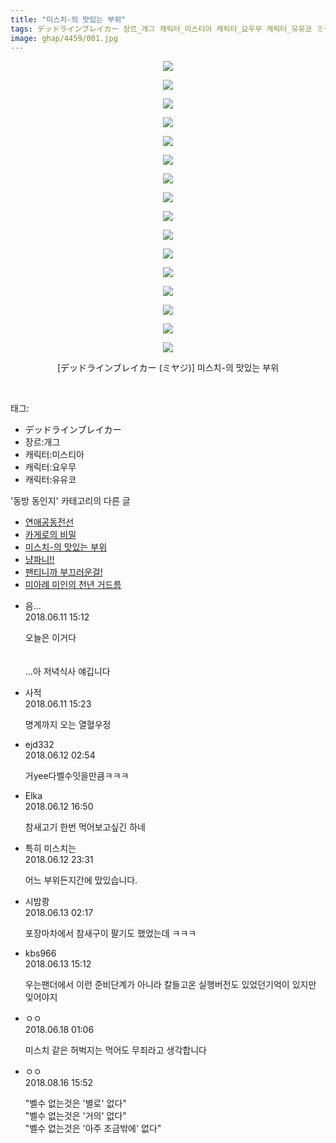```yaml
---
title: "미스치-의 맛있는 부위"
tags: デッドラインブレイカー 장르_개그 캐릭터_미스티아 캐릭터_요우무 캐릭터_유유코 ミヤジ 동방_동인지
image: ghap/4459/001.jpg
---
```

<div class="article">
<p style="text-align: center; clear: none; float: none;"><img src="{{ site.nasurl }}/ghap/4459/001.jpg"/></p>
<p style="text-align: center; clear: none; float: none;"><img src="{{ site.nasurl }}/ghap/4459/002.jpg"/></p>
<p style="text-align: center; clear: none; float: none;"><img src="{{ site.nasurl }}/ghap/4459/003.jpg"/></p>
<p style="text-align: center; clear: none; float: none;"><img src="{{ site.nasurl }}/ghap/4459/004.jpg"/></p>
<p style="text-align: center; clear: none; float: none;"><img src="{{ site.nasurl }}/ghap/4459/005.jpg"/></p>
<p style="text-align: center; clear: none; float: none;"><img src="{{ site.nasurl }}/ghap/4459/006.jpg"/></p>
<p style="text-align: center; clear: none; float: none;"><img src="{{ site.nasurl }}/ghap/4459/007.jpg"/></p>
<p style="text-align: center; clear: none; float: none;"><img src="{{ site.nasurl }}/ghap/4459/008.jpg"/></p>
<p style="text-align: center; clear: none; float: none;"><img src="{{ site.nasurl }}/ghap/4459/009.jpg"/></p>
<p style="text-align: center; clear: none; float: none;"><img src="{{ site.nasurl }}/ghap/4459/010.jpg"/></p>
<p style="text-align: center; clear: none; float: none;"><img src="{{ site.nasurl }}/ghap/4459/011.jpg"/></p>
<p style="text-align: center; clear: none; float: none;"><img src="{{ site.nasurl }}/ghap/4459/012.jpg"/></p>
<p style="text-align: center; clear: none; float: none;"><img src="{{ site.nasurl }}/ghap/4459/013.jpg"/></p>
<p style="text-align: center; clear: none; float: none;"><img src="{{ site.nasurl }}/ghap/4459/014.jpg"/></p>
<p style="text-align: center; clear: none; float: none;"><img src="{{ site.nasurl }}/ghap/4459/015.jpg"/></p>
<p style="text-align: center; clear: none; float: none;"><img src="{{ site.nasurl }}/ghap/4459/016.jpg"/></p>
<p style="text-align: center; clear: none; float: none;">[デッドラインブレイカー (ミヤジ)] 미스치-의 맛있는 부위</p>
<p><br/></p>
</div><div class="tagTrail">
<p>태그: </p>
<ul>
<li>デッドラインブレイカー</li>
<li>장르:개그</li>
<li>캐릭터:미스티아</li>
<li>캐릭터:요우무</li>
<li>캐릭터:유유코</li>
</ul>
</div><div class="another">
<p>'동방 동인지' 카테고리의 다른 글</p>
<ul>
<li><a href="/2018-06-11-ghap_4462">연애공동전선</a></li>
<li><a href="/2018-06-11-ghap_4460">카게로의 비밀</a></li>
<li><a href="/2018-06-11-ghap_4459">미스치-의 맛있는 부위</a></li>
<li><a href="/2018-06-11-ghap_4458">냥파니!!</a></li>
<li><a href="/2018-06-11-ghap_4457">팬티니까 부끄러운걸!</a></li>
<li><a href="/2018-06-11-ghap_4456">미아례 미인의 천년 거드름</a></li>
</ul>
</div><div class="cb_module cb_fluid">
<div class="cb_wrt cb_profile">
<div class="comment">
<ul>
<li class="cb_thumb_off" id="comment15269315">
<div class="cb_comment_area">
<div class="cb_info_area">
<div class="cb_section">
<span class="cb_nick_name">음...</span>
</div>
<div class="cb_section">
<span class="cb_date">2018.06.11 15:12 </span>
</div>
</div>
<div class="cb_dsc_comment">
<p class="cb_dsc">
											오늘은 이거다<br/>
<br/>
<br/>
...아 저녁식사 얘깁니다
										</p>
</div>
</div></li>
<li class="cb_thumb_off" id="comment15269322">
<div class="cb_comment_area">
<div class="cb_info_area">
<div class="cb_section">
<span class="cb_nick_name">사적</span>
</div>
<div class="cb_section">
<span class="cb_date">2018.06.11 15:23 </span>
</div>
</div>
<div class="cb_dsc_comment">
<p class="cb_dsc">
											명계까지 오는 열혈우정
										</p>
</div>
</div></li>
<li class="cb_thumb_off" id="comment15269535">
<div class="cb_comment_area">
<div class="cb_info_area">
<div class="cb_section">
<span class="cb_nick_name">ejd332</span>
</div>
<div class="cb_section">
<span class="cb_date">2018.06.12 02:54 </span>
</div>
</div>
<div class="cb_dsc_comment">
<p class="cb_dsc">
											거yee다벨수잇을만큼ㅋㅋㅋ
										</p>
</div>
</div></li>
<li class="cb_thumb_off" id="comment15269698">
<div class="cb_comment_area">
<div class="cb_info_area">
<div class="cb_section">
<span class="cb_nick_name">Elka</span>
</div>
<div class="cb_section">
<span class="cb_date">2018.06.12 16:50 </span>
</div>
</div>
<div class="cb_dsc_comment">
<p class="cb_dsc">
											참새고기 한번 먹어보고싶긴 하네
										</p>
</div>
</div></li>
<li class="cb_thumb_off" id="comment15269836">
<div class="cb_comment_area">
<div class="cb_info_area">
<div class="cb_section">
<span class="cb_nick_name">특히 미스치는</span>
</div>
<div class="cb_section">
<span class="cb_date">2018.06.12 23:31 </span>
</div>
</div>
<div class="cb_dsc_comment">
<p class="cb_dsc">
											어느 부위든지간에 맜있습니다.
										</p>
</div>
</div></li>
<li class="cb_thumb_off" id="comment15269912">
<div class="cb_comment_area">
<div class="cb_info_area">
<div class="cb_section">
<span class="cb_nick_name">시밤쾅</span>
</div>
<div class="cb_section">
<span class="cb_date">2018.06.13 02:17 </span>
</div>
</div>
<div class="cb_dsc_comment">
<p class="cb_dsc">
											포장마차에서 참새구이 팔기도 했었는데 ㅋㅋㅋ
										</p>
</div>
</div></li>
<li class="cb_thumb_off" id="comment15270114">
<div class="cb_comment_area">
<div class="cb_info_area">
<div class="cb_section">
<span class="cb_nick_name">kbs966</span>
</div>
<div class="cb_section">
<span class="cb_date">2018.06.13 15:12 </span>
</div>
</div>
<div class="cb_dsc_comment">
<p class="cb_dsc">
											우는팬더에서 이런 준비단계가 아니라 칼들고온 실행버전도 있었던기억이 있지만 잊어야지
										</p>
</div>
</div></li>
<li class="cb_thumb_off" id="comment15272005">
<div class="cb_comment_area">
<div class="cb_info_area">
<div class="cb_section">
<span class="cb_nick_name">ㅇㅇ</span>
</div>
<div class="cb_section">
<span class="cb_date">2018.06.18 01:06 </span>
</div>
</div>
<div class="cb_dsc_comment">
<p class="cb_dsc">
											미스치 같은 허벅지는 먹어도 무죄라고 생각합니다
										</p>
</div>
</div></li>
<li class="cb_thumb_off" id="comment15310120">
<div class="cb_comment_area">
<div class="cb_info_area">
<div class="cb_section">
<span class="cb_nick_name">ㅇㅇ</span>
</div>
<div class="cb_section">
<span class="cb_date">2018.08.16 15:52 </span>
</div>
</div>
<div class="cb_dsc_comment">
<p class="cb_dsc">
											"벨수 없는것은 '별로' 없다"<br/>
"벨수 없는것은 '거의' 없다"<br/>
"벨수 없는것은 '아주 조금밖에' 없다"
										</p>
</div>
</div></li>
</ul>
</div>
</div><!-- commentList close -->
</div>